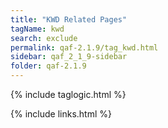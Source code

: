 ```yaml
---
title: "KWD Related Pages"
tagName: kwd
search: exclude
permalink: qaf-2.1.9/tag_kwd.html
sidebar: qaf_2_1_9-sidebar
folder: qaf-2.1.9
---
```

{% include taglogic.html %}

{% include links.html %}
